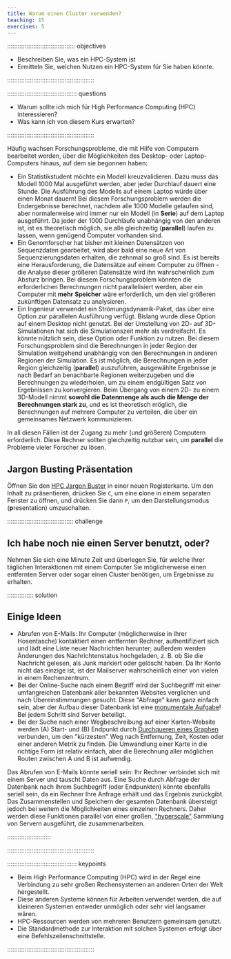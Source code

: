 ```yaml
---
title: Warum einen Cluster verwenden?
teaching: 15
exercises: 5
---
```



::::::::::::::::::::::::::::::::::::::: objectives

- Beschreiben Sie, was ein HPC-System ist
- Ermitteln Sie, welchen Nutzen ein HPC-System für Sie haben könnte.

::::::::::::::::::::::::::::::::::::::::::::::::::

:::::::::::::::::::::::::::::::::::::::: questions

- Warum sollte ich mich für High Performance Computing (HPC) interessieren?
- Was kann ich von diesem Kurs erwarten?

::::::::::::::::::::::::::::::::::::::::::::::::::

Häufig wachsen Forschungsprobleme, die mit Hilfe von Computern bearbeitet werden, über
die Möglichkeiten des Desktop- oder Laptop-Computers hinaus, auf dem sie begonnen haben:

- Ein Statistikstudent möchte ein Modell kreuzvalidieren. Dazu muss das Modell 1000 Mal
  ausgeführt werden, aber jeder Durchlauf dauert eine Stunde. Die Ausführung des Modells
  auf einem Laptop würde über einen Monat dauern! Bei diesem Forschungsproblem werden
  die Endergebnisse berechnet, nachdem alle 1000 Modelle gelaufen sind, aber
  normalerweise wird immer nur ein Modell (in **Serie**) auf dem Laptop ausgeführt. Da
  jeder der 1000 Durchläufe unabhängig von den anderen ist, ist es theoretisch möglich,
  sie alle gleichzeitig (**parallel**) laufen zu lassen, wenn genügend Computer
  vorhanden sind.
- Ein Genomforscher hat bisher mit kleinen Datensätzen von Sequenzdaten gearbeitet, wird
  aber bald eine neue Art von Sequenzierungsdaten erhalten, die zehnmal so groß sind. Es
  ist bereits eine Herausforderung, die Datensätze auf einem Computer zu öffnen - die
  Analyse dieser größeren Datensätze wird ihn wahrscheinlich zum Absturz bringen. Bei
  diesem Forschungsproblem könnten die erforderlichen Berechnungen nicht parallelisiert
  werden, aber ein Computer mit **mehr Speicher** wäre erforderlich, um den viel
  größeren zukünftigen Datensatz zu analysieren.
- Ein Ingenieur verwendet ein Strömungsdynamik-Paket, das über eine Option zur
  parallelen Ausführung verfügt. Bislang wurde diese Option auf einem Desktop nicht
  genutzt. Bei der Umstellung von 2D- auf 3D-Simulationen hat sich die Simulationszeit
  mehr als verdreifacht. Es könnte nützlich sein, diese Option oder Funktion zu nutzen.
  Bei diesem Forschungsproblem sind die Berechnungen in jeder Region der Simulation
  weitgehend unabhängig von den Berechnungen in anderen Regionen der Simulation. Es ist
  möglich, die Berechnungen in jeder Region gleichzeitig (**parallel**) auszuführen,
  ausgewählte Ergebnisse je nach Bedarf an benachbarte Regionen weiterzugeben und die
  Berechnungen zu wiederholen, um zu einem endgültigen Satz von Ergebnissen zu
  konvergieren. Beim Übergang von einem 2D- zu einem 3D-Modell nimmt **sowohl die
  Datenmenge als auch die Menge der Berechnungen stark zu**, und es ist theoretisch
  möglich, die Berechnungen auf mehrere Computer zu verteilen, die über ein gemeinsames
  Netzwerk kommunizieren.

In all diesen Fällen ist der Zugang zu mehr (und größeren) Computern erforderlich. Diese
Rechner sollten gleichzeitig nutzbar sein, um **parallel** die Probleme vieler Forscher
zu lösen.

## Jargon Busting Präsentation

Öffnen Sie den [HPC Jargon Buster](../files/jargon#p1) in einer neuen Registerkarte. Um
den Inhalt zu präsentieren, drücken Sie `C`, um eine **c**lone in einem separaten
Fenster zu öffnen, und drücken Sie dann `P`, um den Darstellungsmodus (**p**resentation) umzuschalten.

:::::::::::::::::::::::::::::::::::::: challenge

## Ich habe noch nie einen Server benutzt, oder?

Nehmen Sie sich eine Minute Zeit und überlegen Sie, für welche Ihrer täglichen
Interaktionen mit einem Computer Sie möglicherweise einen entfernten Server oder sogar
einen Cluster benötigen, um Ergebnisse zu erhalten.

::::::::::::::: solution

## Einige Ideen

- Abrufen von E-Mails: Ihr Computer (möglicherweise in Ihrer Hosentasche) kontaktiert
  einen entfernten Rechner, authentifiziert sich und lädt eine Liste neuer Nachrichten
  herunter; außerdem werden Änderungen des Nachrichtenstatus hochgeladen, z. B. ob Sie
  die Nachricht gelesen, als Junk markiert oder gelöscht haben. Da Ihr Konto nicht das
  einzige ist, ist der Mailserver wahrscheinlich einer von vielen in einem
  Rechenzentrum.
- Bei der Online-Suche nach einem Begriff wird der Suchbegriff mit einer umfangreichen
  Datenbank aller bekannten Websites verglichen und nach Übereinstimmungen gesucht.
  Diese "Abfrage" kann ganz einfach sein, aber der Aufbau dieser Datenbank ist eine
  [monumentale Aufgabe][mapreduce]! Bei jedem Schritt sind Server beteiligt.
- Bei der Suche nach einer Wegbeschreibung auf einer Karten-Website werden (A) Start-
  und (B) Endpunkt durch [Durchqueren eines Graphen][Dijkstra] verbunden, um den
  "kürzesten" Weg nach Entfernung, Zeit, Kosten oder einer anderen Metrik zu finden. Die
  Umwandlung einer Karte in die richtige Form ist relativ einfach, aber die Berechnung
  aller möglichen Routen zwischen A und B ist aufwendig.

Das Abrufen von E-Mails könnte seriell sein: Ihr Rechner verbindet sich mit einem Server
und tauscht Daten aus. Eine Suche durch Abfrage der Datenbank nach Ihrem Suchbegriff
(oder Endpunkten) könnte ebenfalls seriell sein, da ein Rechner Ihre Anfrage erhält und
das Ergebnis zurückgibt. Das Zusammenstellen und Speichern der gesamten Datenbank
übersteigt jedoch bei weitem die Möglichkeiten eines einzelnen Rechners. Daher werden
diese Funktionen parallel von einer großen, ["hyperscale"][hyperscale] Sammlung von
Servern ausgeführt, die zusammenarbeiten.



:::::::::::::::::::::::::

::::::::::::::::::::::::::::::::::::::::::::::::::



[mapreduce]: https://en.wikipedia.org/wiki/MapReduce
[dijkstra]: https://en.wikipedia.org/wiki/Dijkstra%27s_algorithm
[hyperscale]: https://en.wikipedia.org/wiki/Hyperscale_computing


:::::::::::::::::::::::::::::::::::::::: keypoints

- Beim High Performance Computing (HPC) wird in der Regel eine Verbindung zu sehr großen
  Rechensystemen an anderen Orten der Welt hergestellt.
- Diese anderen Systeme können für Arbeiten verwendet werden, die auf kleineren Systemen
  entweder unmöglich oder sehr viel langsamer wären.
- HPC-Ressourcen werden von mehreren Benutzern gemeinsam genutzt.
- Die Standardmethode zur Interaktion mit solchen Systemen erfolgt über eine
  Befehlszeilenschnittstelle.

::::::::::::::::::::::::::::::::::::::::::::::::::



